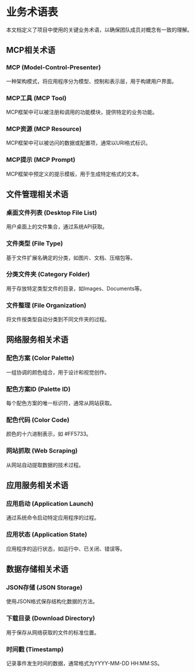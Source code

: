 # 业务术语表

本文档定义了项目中使用的关键业务术语，以确保团队成员对概念有一致的理解。

## MCP相关术语

### MCP (Model-Control-Presenter)
一种架构模式，将应用程序分为模型、控制和表示层，用于构建用户界面。

### MCP工具 (MCP Tool)
MCP框架中可以被注册和调用的功能模块，提供特定的业务功能。

### MCP资源 (MCP Resource)
MCP框架中可以被访问的数据或配置项，通常以URI格式标识。

### MCP提示 (MCP Prompt)
MCP框架中预定义的提示模板，用于生成特定格式的文本。

## 文件管理相关术语

### 桌面文件列表 (Desktop File List)
用户桌面上的文件集合，通过系统API获取。

### 文件类型 (File Type)
基于文件扩展名确定的分类，如图片、文档、压缩包等。

### 分类文件夹 (Category Folder)
用于存放特定类型文件的目录，如Images、Documents等。

### 文件整理 (File Organization)
将文件按类型自动分类到不同文件夹的过程。

## 网络服务相关术语

### 配色方案 (Color Palette)
一组协调的颜色组合，用于设计和视觉创作。

### 配色方案ID (Palette ID)
每个配色方案的唯一标识符，通常从网站获取。

### 配色代码 (Color Code)
颜色的十六进制表示，如 #FF5733。

### 网站抓取 (Web Scraping)
从网站自动提取数据的技术过程。

## 应用服务相关术语

### 应用启动 (Application Launch)
通过系统命令启动特定应用程序的过程。

### 应用状态 (Application State)
应用程序的运行状态，如运行中、已关闭、错误等。

## 数据存储相关术语

### JSON存储 (JSON Storage)
使用JSON格式保存结构化数据的方法。

### 下载目录 (Download Directory)
用于保存从网络获取的文件的标准位置。

### 时间戳 (Timestamp)
记录事件发生时间的数据，通常格式为YYYY-MM-DD HH:MM:SS。 